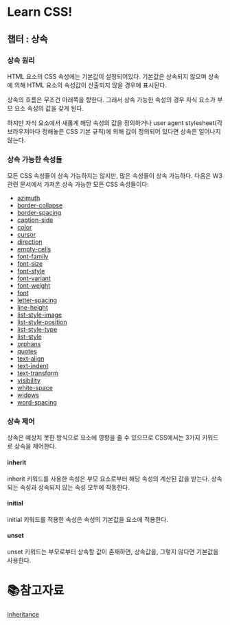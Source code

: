 # Learn CSS!

## 챕터 : 상속

### 상속 원리

HTML 요소의 CSS 속성에는 기본값이 설정되어있다. 기본값은 상속되지 않으며 상속에 의해 HTML 요소의 속성값이 산출되지 않을 경우에 표시된다.

상속의 흐름은 무조건 아래쪽을 향한다. 그래서 상속 가능한 속성의 경우 자식 요소가 부모 요소 속성의 값을 갖게 된다.

하지만 자식 요소에서 새롭게 해당 속성의 값을 정의하거나 user agent stylesheet(각 브라우저마다 정해놓은 CSS 기본 규칙)에 의해 값이 정의되어 있다면 상속은 일어나지 않는다.

### 상속 가능한 속성들

모든 CSS 속성들이 상속 가능하지는 않지만, 많은 속성들이 상속 가능하다. 다음은 W3 관련 문서에서 가져온 상속 가능한 모든 CSS 속성들이다:

- [azimuth](https://developer.mozilla.org/docs/Web/SVG/Attribute/azimuth)
- [border-collapse](https://developer.mozilla.org/docs/Web/CSS/border-collapse)
- [border-spacing](https://developer.mozilla.org/docs/Web/CSS/border-spacing)
- [caption-side](https://developer.mozilla.org/docs/Web/CSS/caption-side)
- [color](https://developer.mozilla.org/docs/Web/CSS/color)
- [cursor](https://developer.mozilla.org/docs/Web/CSS/cursor)
- [direction](https://developer.mozilla.org/docs/Web/CSS/direction)
- [empty-cells](https://developer.mozilla.org/docs/Web/CSS/empty-cells)
- [font-family](https://developer.mozilla.org/docs/Web/CSS/font-family)
- [font-size](https://developer.mozilla.org/docs/Web/CSS/font-size)
- [font-style](https://developer.mozilla.org/docs/Web/CSS/font-style)
- [font-variant](https://developer.mozilla.org/docs/Web/CSS/font-variant)
- [font-weight](https://developer.mozilla.org/docs/Web/CSS/font-weight)
- [font](https://developer.mozilla.org/docs/Web/CSS/font)
- [letter-spacing](https://developer.mozilla.org/docs/Web/CSS/letter-spacing)
- [line-height](https://developer.mozilla.org/docs/Web/CSS/line-height)
- [list-style-image](https://developer.mozilla.org/docs/Web/CSS/list-style-image)
- [list-style-position](https://developer.mozilla.org/docs/Web/CSS/list-style-position)
- [list-style-type](https://developer.mozilla.org/docs/Web/CSS/list-style-type)
- [list-style](https://developer.mozilla.org/docs/Web/CSS/list-style)
- [orphans](https://developer.mozilla.org/docs/Web/CSS/orphans)
- [quotes](https://developer.mozilla.org/docs/Web/CSS/quotes)
- [text-align](https://developer.mozilla.org/docs/Web/CSS/text-align)
- [text-indent](https://developer.mozilla.org/docs/Web/CSS/text-indent)
- [text-transform](https://developer.mozilla.org/docs/Web/CSS/text-transform)
- [visibility](https://developer.mozilla.org/docs/Web/CSS/visibility)
- [white-space](https://developer.mozilla.org/docs/Web/CSS/white-space)
- [widows](https://developer.mozilla.org/docs/Web/CSS/widows)
- [word-spacing](https://developer.mozilla.org/docs/Web/CSS/word-spacing)

### 상속 제어

상속은 예상치 못한 방식으로 요소에 영향을 줄 수 있으므로 CSS에서는 3가지 키워드로 상속을 제어한다.

#### inherit

inherit 키워드를 사용한 속성은 부모 요소로부터 해당 속성의 계산된 값을 받는다. 상속되는 속성과 상속되지 않는 속성 모두에 작동한다.

#### initial

initial 키워드를 적용한 속성은 속성의 기본값을 요소에 적용한다.

#### unset

unset 키워드는 부모로부터 상속할 값이 존재하면, 상속값을, 그렇지 않다면 기본값을 사용한다. 



# :books:참고자료

[Inheritance](https://web.dev/learn/css/inheritance/)


